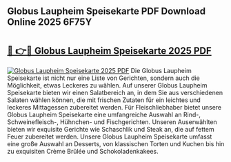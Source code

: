 ## Globus Laupheim Speisekarte PDF Download Online 2025 6F75Y

# <h2><a href="http://gcbinuz.nevu.top/?p=Globus+Laupheim+Speisekarte">🔗 👉🔴 Globus Laupheim Speisekarte 2025 PDF</a></h2>

[![Globus Laupheim Speisekarte 2025 PDF](https://i.imgur.com/dBaPXMq.png)](http://gcbinuz.nevu.top/?p=Globus+Laupheim+Speisekarte)
Die Globus Laupheim Speisekarte ist nicht nur eine Liste von Gerichten, sondern auch die Möglichkeit, etwas Leckeres zu wählen. Auf unserer Globus Laupheim Speisekarte bieten wir einen Salatbereich an, in dem Sie aus verschiedenen Salaten wählen können, die mit frischen Zutaten für ein leichtes und leckeres Mittagessen zubereitet werden. Für Fleischliebhaber bietet unsere Globus Laupheim Speisekarte eine umfangreiche Auswahl an Rind-, Schweinefleisch-, Hühnchen- und Fischgerichten. Unseren Auserwählten bieten wir exquisite Gerichte wie Schaschlik und Steak an, die auf fettem Feuer zubereitet werden. Unsere Globus Laupheim Speisekarte umfasst eine große Auswahl an Desserts, von klassischen Torten und Kuchen bis hin zu exquisiten Crème Brûlée und Schokoladenkakees.
